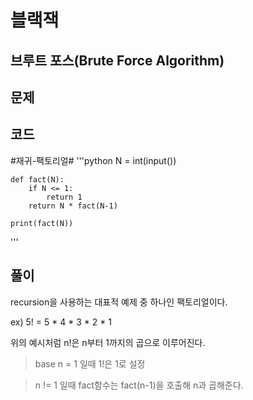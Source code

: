 블랙잭
=======================================================
브루트 포스(Brute Force Algorithm)
-------------------------------------------------------


문제
----------------------------------------------------------
코드
----------------------------------------------------------
#재귀-팩토리얼#
'''python
    N = int(input())

    def fact(N):
        if N <= 1:
            return 1
        return N * fact(N-1)

    print(fact(N))
'''

풀이
----------------------------------------------------------
recursion을 사용하는 대표적 예제 중 하나인 팩토리얼이다.

ex) 5! = 5 * 4 * 3 * 2 * 1

위의 예시처럼 n!은 n부터 1까지의 곱으로 이루어진다.
> base n = 1 일때 1!은 1로 설정

> n != 1 일때 fact함수는 fact(n-1)을 호출해 n과 곱해준다.
